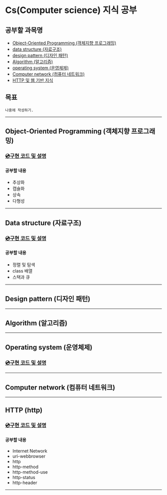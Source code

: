 # Cs(Computer science) 지식 공부


## 공부할 과목명

- [Object-Oriented Programming (객체지향 프로그래밍)](#object-oriented-Programming-객체지향-프로그래밍)
- [data structure (자료구조)](#data-structure-자료구조)
- [design pattern (디자인 패턴)](#design-pattern-디자인-패턴)
- [Algorithm (알고리즘)](#algorithm-알고리즘)
- [operating system (운영체제)](#operating-system-운영체제)
- [Computer network (컴퓨터 네트워크)](#computer-network-컴퓨터-네트워크)
- [HTTP 및 웹 기반 지식](#HTTP-http)


## 목표
 `나중에 작성하기.`

---

## Object-Oriented Programming (객체지향 프로그래밍)

### [💿구현 코드 및 설명](https://github.com/euichanhwang/CS_study/tree/main/object-oriented%20programming)
 
#### 공부할 내용

- 추상화
- 캡슐화
- 상속
- 다형성

---

## Data structure (자료구조)

### [💿구현 코드 및 설명](./data-structure)
 
#### 공부할 내용

- 정렬 및 탐색
- class 배열
- 스택과 큐


---


## Design pattern (디자인 패턴)


---


## Algorithm (알고리즘)



---

## Operating system (운영체제)

### [💿구현 코드 및 설명](./operating-system)

---


## Computer network (컴퓨터 네트워크)


---

## HTTP (http)

### [💿구현 코드 및 설명](https://github.com/euichanhwang/CS_study/tree/main/http)
 
#### 공부할 내용

- Internet Network
- uri-webbrowser
- http
- http-method
- http-method-use
- http-status
- http-header


---


